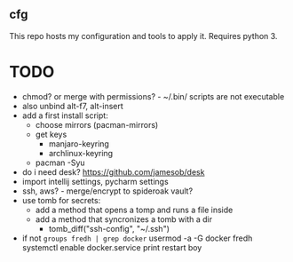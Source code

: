 
cfg
---
This repo hosts my configuration and tools to apply it. Requires python 3.

# TODO
- chmod? or merge with permissions? - ~/.bin/ scripts are not executable
- also unbind alt-f7, alt-insert
- add a first install script:
  - choose mirrors (pacman-mirrors)
  - get keys
    - manjaro-keyring
    - archlinux-keyring
  - pacman -Syu
- do i need desk? https://github.com/jamesob/desk
- import intellij settings, pycharm settings
- ssh, aws? - merge/encrypt to spideroak vault?
- use tomb for secrets:
  - add a method that opens a tomp and runs a file inside
  - add a method that syncronizes a tomb with a dir
      - tomb_diff("ssh-config", "~/.ssh")
- if not `groups fredh | grep docker`
      usermod -a -G docker fredh
      systemctl enable docker.service
      print restart boy
